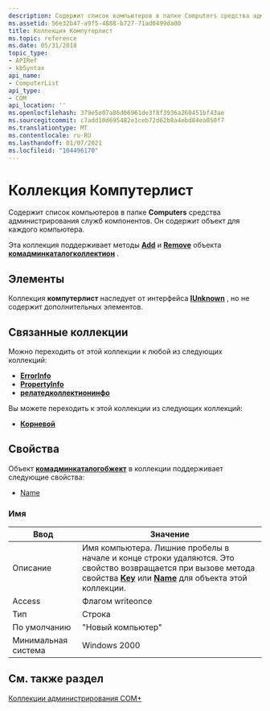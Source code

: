```yaml
---
description: Содержит список компьютеров в папке Computers средства администрирования служб компонентов. Он содержит объект для каждого компьютера.
ms.assetid: 56e32b47-a9f5-4888-b727-71ad0499da00
title: Коллекция Компутерлист
ms.topic: reference
ms.date: 05/31/2018
topic_type:
- APIRef
- kbSyntax
api_name:
- ComputerList
api_type:
- COM
api_location: ''
ms.openlocfilehash: 379e5e07a86d06961de3f8f3936a260451bf43ae
ms.sourcegitcommit: c7add10d695482e1ceb72d62b8a4ebd84ea050f7
ms.translationtype: MT
ms.contentlocale: ru-RU
ms.lasthandoff: 01/07/2021
ms.locfileid: "104496170"
---
```

# <a name="computerlist-collection"></a>Коллекция Компутерлист

Содержит список компьютеров в папке **Computers** средства администрирования служб компонентов. Он содержит объект для каждого компьютера.

Эта коллекция поддерживает методы [**Add**](/windows/desktop/api/ComAdmin/nf-comadmin-icatalogcollection-add) и [**Remove**](/windows/desktop/api/ComAdmin/nf-comadmin-icatalogcollection-remove) объекта [**комадминкаталогколлектион**](comadmincatalogcollection.md) .

## <a name="members"></a>Элементы

Коллекция **компутерлист** наследует от интерфейса [**IUnknown**](/windows/desktop/api/unknwn/nn-unknwn-iunknown) , но не содержит дополнительных элементов.

## <a name="related-collections"></a>Связанные коллекции

Можно переходить от этой коллекции к любой из следующих коллекций:

-   [**ErrorInfo**](errorinfo.md)
-   [**PropertyInfo**](propertyinfo.md)
-   [**релатедколлектионинфо**](relatedcollectioninfo.md)

Вы можете переходить к этой коллекции из следующих коллекций:

-   [**Корневой**](root.md)

## <a name="properties"></a>Свойства

Объект [**комадминкаталогобжект**](comadmincatalogobject.md) в коллекции поддерживает следующие свойства:

-   [Name](#name)

### <a name="name"></a>Имя



| Ввод | Значение |
|----------------|------------------------------------------------------------------------------------------------------------------------------------------------------------------------------------------------------------------------------------------------------------------------|
| Описание    | Имя компьютера. Лишние пробелы в начале и конце строки удаляются. Это свойство возвращается при вызове метода свойства [**Key**](/windows/desktop/api/ComAdmin/nf-comadmin-icatalogobject-get_key) или [**Name**](/windows/desktop/api/ComAdmin/nf-comadmin-icatalogobject-get_name) для объекта этой коллекции. |
| Access         | Флагом writeonce                                                                                                                                                                                                                                                              |
| Тип           | Строка                                                                                                                                                                                                                                                                 |
| По умолчанию        | "Новый компьютер"                                                                                                                                                                                                                                                         |
| Минимальная система | Windows 2000                                                                                                                                                                                                                                                           |



 

## <a name="see-also"></a>См. также раздел

<dl> <dt>

[Коллекции администрирования COM+](com--administration-collections.md)
</dt> </dl>

 

 
